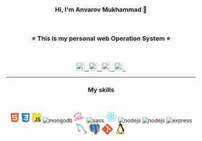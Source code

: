 <h3 align="center">Hi, I'm Anvarov Mukhammad 👋</h3>

<br>
<h3 align="center"> ⭐ This is my personal web Operation System ⭐</h3>
<br>

<p align="center">
<a target="_blank" href=https://codeforces.com/profile/blue_edge>
  <img src=https://cdn-icons-png.flaticon.com/512/174/174857.png width="22" height="22" />
  &nbsp;
</a>

<a target="_blank" href=https://twitter.com/blueedgetechno>
  <img height="22" width="22" src=https://cdn-icons.flaticon.com/png/512/3536/premium/3536661.png?token=exp=1647276109~hmac=ac8554cf9c5e81f9d1d51de9a67036fa />
  &nbsp;
</a>
 
 <a target="_blank" href=https://codeforces.com/profile/blue_edge>
  <img src=https://cdn-icons-png.flaticon.com/512/2111/2111463.png width="22" height="22" />
   &nbsp;
</a>
 
 <a target="_blank" href=https://codeforces.com/profile/blue_edge>
  <img src=https://cdn-icons-png.flaticon.com/512/281/281769.png width="22" height="22" />
   &nbsp;
</a>
</p>

<hr>
<h3 align="center">My skills</h3>
<br>

<p align="center">
<img src=https://raw.githubusercontent.com/devicons/devicon/master/icons/html5/html5-original.svg alt=html5 width="25" height="25"/>
<img src=https://raw.githubusercontent.com/devicons/devicon/master/icons/css3/css3-original.svg alt=css3 width="25" height="25"/>
<img src=https://raw.githubusercontent.com/devicons/devicon/master/icons/javascript/javascript-original.svg alt=javascript width="25" height="25"/>
<img src=https://img.icons8.com/color/344/typescript.png alt=mongodb width="30" height="30"/>
<img src=https://raw.githubusercontent.com/devicons/devicon/master/icons/sass/sass-original.svg alt=sass width="30" height="30"/>
<img src=https://img.icons8.com/color/344/bootstrap.png alt=sass width="30" height="30"/>
<img src=https://raw.githubusercontent.com/devicons/devicon/master/icons/react/react-original.svg alt=react width="30" height="30"/>
<img src=https://img.icons8.com/color/344/redux.png alt=nodejs width="30" height="30"/>
<img src=https://img.icons8.com/color/344/redux.png alt=nodejs width="30" height="30"/>
<img src=https://img.icons8.com/external-tal-revivo-shadow-tal-revivo/344/external-jest-can-collect-code-coverage-information-from-entire-projects-logo-shadow-tal-revivo.png alt=express width="30" height="30"/>
<img src=https://raw.githubusercontent.com/devicons/devicon/master/icons/mysql/mysql-original.svg alt=express width="30" height="30"/>
<img src=https://raw.githubusercontent.com/devicons/devicon/master/icons/postgresql/postgresql-original.svg alt=express width="30" height="30"/>
<img src=https://raw.githubusercontent.com/devicons/devicon/master/icons/git/git-original.svg alt=git width="30" height="30"/>
<img src=https://raw.githubusercontent.com/devicons/devicon/master/icons/linux/linux-original.svg alt=linux width="30" height="30"/>
</p>
